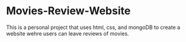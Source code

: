 # Movies-Review-Website
This is a personal project that uses html, css, and mongoDB to create a website wehre users can leave reviews of movies.
